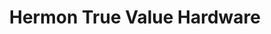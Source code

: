 ---
title: "Hermon True Value Hardware"
url: /hermon/hermon-true-value-hardware/
shop: Eisenwaren
---